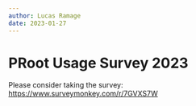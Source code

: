 ```yaml
---
author: Lucas Ramage
date: 2023-01-27
---
```


# PRoot Usage Survey 2023

Please consider taking the survey: <https://www.surveymonkey.com/r/7GVXS7W>
